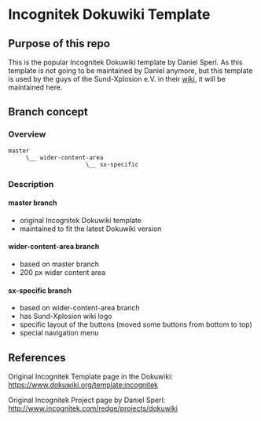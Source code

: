 # Incognitek Dokuwiki Template

## Purpose of this repo

This is the popular Incognitek Dokuwiki template by Daniel Sperl. As this template is not going to be maintained by Daniel anymore, but this template is used by the guys of the Sund-Xplosion e.V. in their [wiki](https://wiki.sund-xplosion.de/public:start), it will be maintained here.

## Branch concept

### Overview

    master
         \__ wider-content-area
	                      \__ sx-specific

### Description

#### master branch

* original Incognitek Dokuwiki template
* maintained to fit the latest Dokuwiki version

#### wider-content-area branch

* based on master branch
* 200 px wider content area

#### sx-specific branch

* based on wider-content-area branch
* has Sund-Xplosion wiki logo
* specific layout of the buttons (moved some buttons from bottom to top)
* special navigation menu

## References

Original Incognitek Template page in the Dokuwiki: https://www.dokuwiki.org/template:incognitek

Original Incognitek Project page by Daniel Sperl: http://www.incognitek.com/redge/projects/dokuwiki

